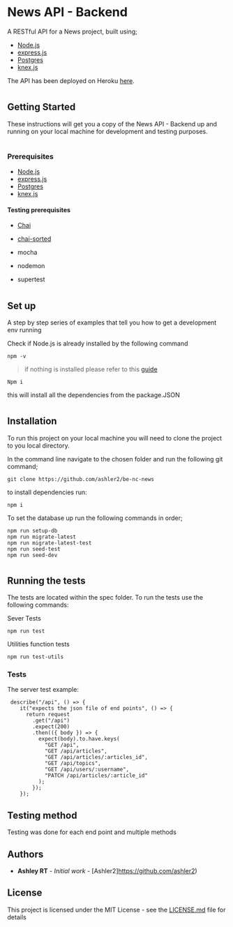 # News API - Backend

A RESTful API for a News project, built using;

- [Node.js](https://nodejs.org/en/)
- [express.js](https://expressjs.com/)
- [Postgres](https://www.postgresql.org)
- [knex.js](https://knexjs.org/)

The API has been deployed on Heroku [here](https://ash-news-backend.herokuapp.com/).

#

## Getting Started

These instructions will get you a copy of the News API - Backend up and running on your local machine for development and testing purposes.

#

### Prerequisites

- [Node.js](https://nodejs.org/en/)
- [express.js](https://expressjs.com/)
- [Postgres](https://www.postgresql.org)
- [knex.js](https://knexjs.org/)

#### Testing prerequisites

- [Chai](https://www.chaijs.com/)

- [chai-sorted](https://www.npmjs.com/package/chai-sorted)
- mocha
- nodemon
- supertest

#

## Set up

A step by step series of examples that tell you how to get a development env running

Check if Node.js is already installed by the following command

```
npm -v
```

> if nothing is installed please refer to this [guide](https://nodejs.org/en/download/package-manager/)

```
Npm i
```

this will install all the dependencies from the package.JSON

#

## Installation

To run this project on your local machine you will need to clone the project to you local directory.

In the command line navigate to the chosen folder and run the following git command;

```
git clone https://github.com/ashler2/be-nc-news
```

to install dependencies run:

```
npm i
```

To set the database up run the following commands in order;

```
npm run setup-db
npm run migrate-latest
npm run migrate-latest-test
npm run seed-test
npm run seed-dev

```

#

## Running the tests

The tests are located within the spec folder.
To run the tests use the following commands:

Sever Tests

```
npm run test
```

Utilities function tests

```
npm run test-utils
```

### Tests

The server test example:

```
 describe("/api", () => {
    it("expects the json file of end points", () => {
      return request
        .get("/api")
        .expect(200)
        .then(({ body }) => {
          expect(body).to.have.keys(
            "GET /api",
            "GET /api/articles",
            "GET /api/articles/:articles_id",
            "GET /api/topics",
            "GET /api/users/:username",
            "PATCH /api/articles/:article_id"
          );
        });
    });
```

## Testing method

Testing was done for each end point and multiple methods

## Authors

- **Ashley RT** - _Initial work_ - [Ashler2]https://github.com/ashler2)

## License

This project is licensed under the MIT License - see the [LICENSE.md](LICENSE.md) file for details
